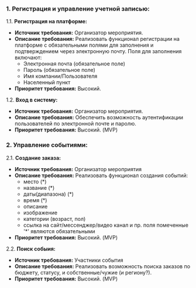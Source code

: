 ### 1. Регистрация и управление учетной записью:
1.1. **Регистрация на платформе:**
- **Источник требования:** Организатор мероприятия.
- **Описание требования:** Реализовать функционал регистрации на платформе с обязательными полями для заполнения и
  подтверждением через электронную почту. Поля для заполнения включают:
    - Электронная почта (обязательное поле)
    - Пароль (обязательное поле)
    - Имя компании/Пользователя
    - Населенный пункт
- **Приоритет требования:** Высокий.

1.2. **Вход в систему:**
- **Источник требования:** Организатор мероприятия.
- **Описание требования:** Обеспечить возможность аутентификации пользователей по электронной почте и паролю.
- **Приоритет требования:** Высокий. (MVP)

### 2. Управление событиями:
2.1. **Создание заказа:**
- **Источник требования:** Организатор мероприятия
- **Описание требования:** Реализовать функционал создания событий:
    - место (*)
    - название (*)
    - даты(диапазона) (*)
    - время (*)
    - описание
    - изображение
    - категории (возраст, пол)
    - ссылка на сайт/мессенджер/видео канал и пр.
  поля помеченные '*' являются обязательными
- **Приоритет требования:** Высокий. (MVP)

2.2. **Поиск собыия:**
- **Источник требования:** Участники события
- **Описание требования:** Реализовать возможность поиска заказов по бюджету, статусу, и собственные/чужие (и региону?).
- **Приоритет требования:** Высокий. (MVP)

